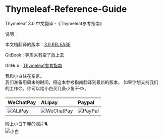 # Thymeleaf-Reference-Guide
Thymeleaf 3.0 中文翻译 -《Thymeleaf参考指南》

说明：

本文档翻译的版本：[3.0.RELEASE](http://www.thymeleaf.org/doc/tutorials/3.0/usingthymeleaf.html)

GitBook : 等周末有空了放上去

GitHub : [Thymeleaf参考指南](https://github.com/jack80342/Thymeleaf-Reference-Guide)

我和小白住在东京。  
我们准备用周末的时间，将这本参考指南翻译到最新的版本。 
如果你想支持我们的工作🙃，你可以给小白买几条小鱼干🐟。

|WeChatPay|ALipay|Paypal|
|:----|:----|:----|
|![ALiPay](https://github.com/jack80342/Materials/raw/master/Spring-Boot-Reference-Guide/alipay.jpg)|![WeChatPay](https://github.com/jack80342/Materials/raw/master/Spring-Boot-Reference-Guide/wechatpay.jpg)|![PayPal](https://github.com/jack80342/Materials/raw/master/Spring-Boot-Reference-Guide/paypal.jpg)|

附上小白午睡的照片🐈  
![小白](https://github.com/jack80342/Materials/raw/master/Spring-Boot-Reference-Guide/xiaobai.jpg)
